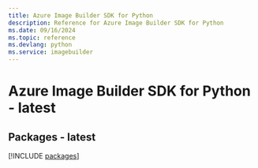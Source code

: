 ```yaml
---
title: Azure Image Builder SDK for Python
description: Reference for Azure Image Builder SDK for Python
ms.date: 09/16/2024
ms.topic: reference
ms.devlang: python
ms.service: imagebuilder
---
```

# Azure Image Builder SDK for Python - latest
## Packages - latest
[!INCLUDE [packages](image-builder-index.md)]